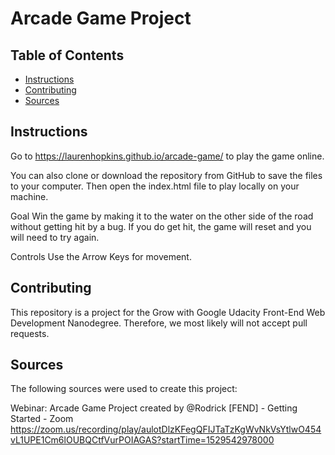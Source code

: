 # Arcade Game Project

## Table of Contents

* [Instructions](#instructions)
* [Contributing](#contributing)
* [Sources](#sources)

## Instructions

Go to https://laurenhopkins.github.io/arcade-game/ to play the game online.

You can also clone or download the repository from GitHub to save the files to your computer. Then open the index.html file to play locally on your machine.

Goal
Win the game by making it to the water on the other side of the road without getting hit by a bug. If you do get hit, the game will reset and you will need to try again. 

Controls
Use the Arrow Keys for movement.

## Contributing

This repository is a project for the Grow with Google Udacity Front-End Web Development Nanodegree. Therefore, we most likely will not accept pull requests.

## Sources
The following sources were used to create this project:

Webinar: Arcade Game Project created by @Rodrick [FEND] - Getting Started - Zoom
https://zoom.us/recording/play/aulotDlzKFegQFIJTaTzKgWvNkVsYtlwO454vL1UPE1Cm6lOUBQCtfVurPOIAGAS?startTime=1529542978000